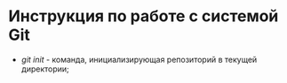 # Инструкция по работе с системой Git

* *git init* - команда, инициализирующая репозиторий в текущей директории;